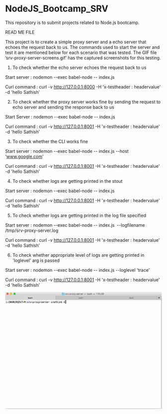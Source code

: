 # NodeJS_Bootcamp_SRV
This repository is to submit projects related to Node.js bootcamp.

READ ME FILE

This project is to create a simple proxy server and a echo server that echoes the request back to us. The commands used to start the server and test it are mentioned below for each scenario that was tested. The GIF file ’srv-proxy-server-screens.gif’ has the captured screenshots for this testing.

1) To check whether the echo server echoes the request back to us

Start server : nodemon --exec babel-node -- index.js

Curl command : curl -v http://127.0.0.1:8000 -H 'x-testheader : headervalue' -d 'hello Sathish’

2) To check whether the proxy server works fine by sending the request to echo server and sending the response back to us

Start Server : nodemon --exec babel-node -- index.js

Curl command : curl -v http://127.0.0.1:8001 -H 'x-testheader : headervalue' -d 'hello Sathish’

3) To check whether the CLI works fine

Start server : nodemon --exec babel-node -- index.js --host ‘www.google.com'

Curl command : curl -v http://127.0.0.1:8001 -H 'x-testheader : headervalue' -d 'hello Sathish’

4) To check whether logs are getting printed in the stout

Start server : nodemon --exec babel-node -- index.js

Curl command : curl -v http://127.0.0.1:8001 -H 'x-testheader : headervalue' -d 'hello Sathish’

5) To check whether logs are getting printed in the log file specified

Start server : nodemon --exec babel-node -- index.js  --logfilename /tmp/srv-proxy-server.log

Curl command : curl -v http://127.0.0.1:8001 -H 'x-testheader : headervalue' -d 'hello Sathish’

6) To check whether appropriate level of logs are getting printed in 'loglevel' arg is passed

Start server : nodemon --exec babel-node -- index.js --loglevel 'trace'

Curl command : curl -v http://127.0.0.1:8001 -H 'x-testheader : headervalue' -d 'hello Sathish’

![alt tag](https://github.com/sathishragu/NodeJS_Bootcamp_SRV/blob/Project_0_ProxyServer/srv_proxy_server_screen.gif)


